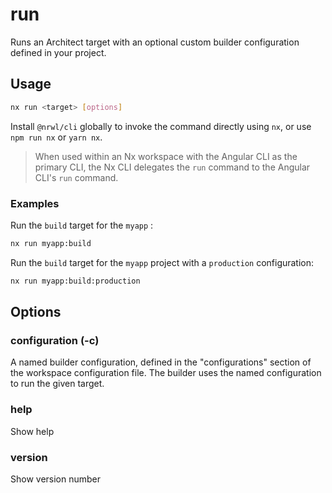 # run

Runs an Architect target with an optional custom builder configuration defined in your project.

## Usage

```bash
nx run <target> [options]
```

Install `@nrwl/cli` globally to invoke the command directly using `nx`, or use `npm run nx` or `yarn nx`.

> When used within an Nx workspace with the Angular CLI as the primary CLI, the Nx CLI delegates the `run` command to the Angular CLI's `run` command.

### Examples

Run the `build` target for the `myapp` :

```bash
nx run myapp:build
```

Run the `build` target for the `myapp` project with a `production` configuration:

```bash
nx run myapp:build:production
```

## Options

### configuration (-c)

A named builder configuration, defined in the "configurations" section of the workspace configuration file. The builder uses the named configuration to run the given target.

### help

Show help

### version

Show version number
